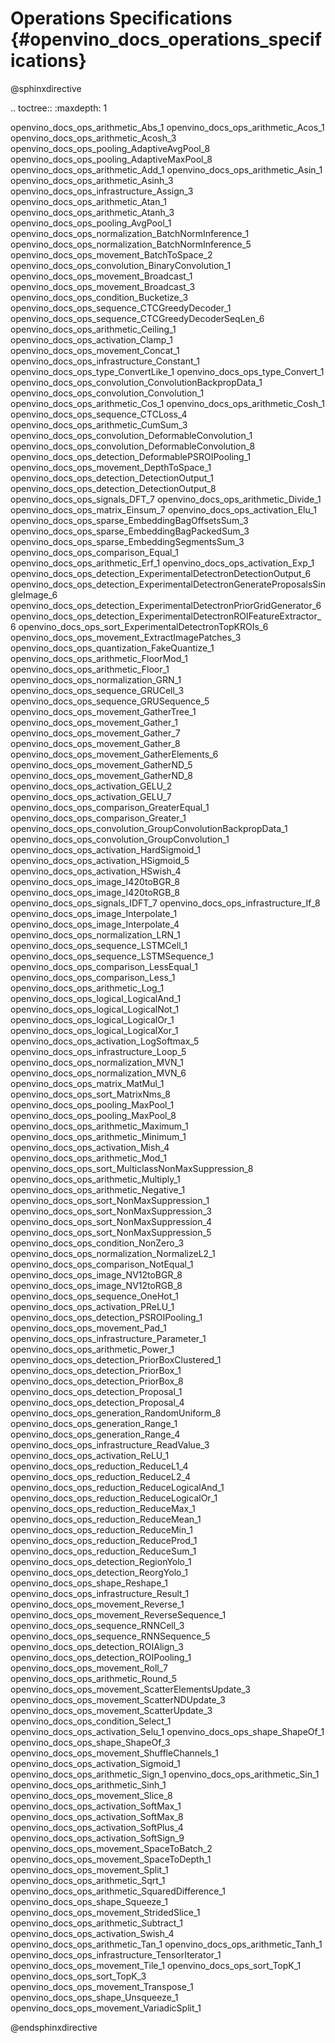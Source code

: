 # Operations Specifications {#openvino_docs_operations_specifications}

@sphinxdirective

.. toctree::
   :maxdepth: 1
   
   openvino_docs_ops_arithmetic_Abs_1
   openvino_docs_ops_arithmetic_Acos_1
   openvino_docs_ops_arithmetic_Acosh_3
   openvino_docs_ops_pooling_AdaptiveAvgPool_8
   openvino_docs_ops_pooling_AdaptiveMaxPool_8
   openvino_docs_ops_arithmetic_Add_1
   openvino_docs_ops_arithmetic_Asin_1
   openvino_docs_ops_arithmetic_Asinh_3
   openvino_docs_ops_infrastructure_Assign_3
   openvino_docs_ops_arithmetic_Atan_1
   openvino_docs_ops_arithmetic_Atanh_3
   openvino_docs_ops_pooling_AvgPool_1
   openvino_docs_ops_normalization_BatchNormInference_1
   openvino_docs_ops_normalization_BatchNormInference_5
   openvino_docs_ops_movement_BatchToSpace_2
   openvino_docs_ops_convolution_BinaryConvolution_1
   openvino_docs_ops_movement_Broadcast_1
   openvino_docs_ops_movement_Broadcast_3
   openvino_docs_ops_condition_Bucketize_3
   openvino_docs_ops_sequence_CTCGreedyDecoder_1
   openvino_docs_ops_sequence_CTCGreedyDecoderSeqLen_6
   openvino_docs_ops_arithmetic_Ceiling_1
   openvino_docs_ops_activation_Clamp_1
   openvino_docs_ops_movement_Concat_1
   openvino_docs_ops_infrastructure_Constant_1
   openvino_docs_ops_type_ConvertLike_1
   openvino_docs_ops_type_Convert_1
   openvino_docs_ops_convolution_ConvolutionBackpropData_1
   openvino_docs_ops_convolution_Convolution_1
   openvino_docs_ops_arithmetic_Cos_1
   openvino_docs_ops_arithmetic_Cosh_1
   openvino_docs_ops_sequence_CTCLoss_4
   openvino_docs_ops_arithmetic_CumSum_3
   openvino_docs_ops_convolution_DeformableConvolution_1
   openvino_docs_ops_convolution_DeformableConvolution_8
   openvino_docs_ops_detection_DeformablePSROIPooling_1
   openvino_docs_ops_movement_DepthToSpace_1
   openvino_docs_ops_detection_DetectionOutput_1
   openvino_docs_ops_detection_DetectionOutput_8
   openvino_docs_ops_signals_DFT_7
   openvino_docs_ops_arithmetic_Divide_1
   openvino_docs_ops_matrix_Einsum_7
   openvino_docs_ops_activation_Elu_1
   openvino_docs_ops_sparse_EmbeddingBagOffsetsSum_3
   openvino_docs_ops_sparse_EmbeddingBagPackedSum_3
   openvino_docs_ops_sparse_EmbeddingSegmentsSum_3
   openvino_docs_ops_comparison_Equal_1
   openvino_docs_ops_arithmetic_Erf_1
   openvino_docs_ops_activation_Exp_1
   openvino_docs_ops_detection_ExperimentalDetectronDetectionOutput_6
   openvino_docs_ops_detection_ExperimentalDetectronGenerateProposalsSingleImage_6
   openvino_docs_ops_detection_ExperimentalDetectronPriorGridGenerator_6
   openvino_docs_ops_detection_ExperimentalDetectronROIFeatureExtractor_6
   openvino_docs_ops_sort_ExperimentalDetectronTopKROIs_6
   openvino_docs_ops_movement_ExtractImagePatches_3
   openvino_docs_ops_quantization_FakeQuantize_1
   openvino_docs_ops_arithmetic_FloorMod_1
   openvino_docs_ops_arithmetic_Floor_1
   openvino_docs_ops_normalization_GRN_1
   openvino_docs_ops_sequence_GRUCell_3
   openvino_docs_ops_sequence_GRUSequence_5
   openvino_docs_ops_movement_GatherTree_1
   openvino_docs_ops_movement_Gather_1
   openvino_docs_ops_movement_Gather_7
   openvino_docs_ops_movement_Gather_8
   openvino_docs_ops_movement_GatherElements_6
   openvino_docs_ops_movement_GatherND_5
   openvino_docs_ops_movement_GatherND_8
   openvino_docs_ops_activation_GELU_2
   openvino_docs_ops_activation_GELU_7
   openvino_docs_ops_comparison_GreaterEqual_1
   openvino_docs_ops_comparison_Greater_1
   openvino_docs_ops_convolution_GroupConvolutionBackpropData_1
   openvino_docs_ops_convolution_GroupConvolution_1
   openvino_docs_ops_activation_HardSigmoid_1
   openvino_docs_ops_activation_HSigmoid_5
   openvino_docs_ops_activation_HSwish_4
   openvino_docs_ops_image_I420toBGR_8
   openvino_docs_ops_image_I420toRGB_8
   openvino_docs_ops_signals_IDFT_7
   openvino_docs_ops_infrastructure_If_8
   openvino_docs_ops_image_Interpolate_1
   openvino_docs_ops_image_Interpolate_4
   openvino_docs_ops_normalization_LRN_1
   openvino_docs_ops_sequence_LSTMCell_1
   openvino_docs_ops_sequence_LSTMSequence_1
   openvino_docs_ops_comparison_LessEqual_1
   openvino_docs_ops_comparison_Less_1
   openvino_docs_ops_arithmetic_Log_1
   openvino_docs_ops_logical_LogicalAnd_1
   openvino_docs_ops_logical_LogicalNot_1
   openvino_docs_ops_logical_LogicalOr_1
   openvino_docs_ops_logical_LogicalXor_1
   openvino_docs_ops_activation_LogSoftmax_5
   openvino_docs_ops_infrastructure_Loop_5
   openvino_docs_ops_normalization_MVN_1
   openvino_docs_ops_normalization_MVN_6
   openvino_docs_ops_matrix_MatMul_1
   openvino_docs_ops_sort_MatrixNms_8
   openvino_docs_ops_pooling_MaxPool_1
   openvino_docs_ops_pooling_MaxPool_8
   openvino_docs_ops_arithmetic_Maximum_1
   openvino_docs_ops_arithmetic_Minimum_1
   openvino_docs_ops_activation_Mish_4
   openvino_docs_ops_arithmetic_Mod_1
   openvino_docs_ops_sort_MulticlassNonMaxSuppression_8
   openvino_docs_ops_arithmetic_Multiply_1
   openvino_docs_ops_arithmetic_Negative_1
   openvino_docs_ops_sort_NonMaxSuppression_1
   openvino_docs_ops_sort_NonMaxSuppression_3
   openvino_docs_ops_sort_NonMaxSuppression_4
   openvino_docs_ops_sort_NonMaxSuppression_5
   openvino_docs_ops_condition_NonZero_3
   openvino_docs_ops_normalization_NormalizeL2_1
   openvino_docs_ops_comparison_NotEqual_1
   openvino_docs_ops_image_NV12toBGR_8
   openvino_docs_ops_image_NV12toRGB_8
   openvino_docs_ops_sequence_OneHot_1
   openvino_docs_ops_activation_PReLU_1
   openvino_docs_ops_detection_PSROIPooling_1
   openvino_docs_ops_movement_Pad_1
   openvino_docs_ops_infrastructure_Parameter_1
   openvino_docs_ops_arithmetic_Power_1
   openvino_docs_ops_detection_PriorBoxClustered_1
   openvino_docs_ops_detection_PriorBox_1
   openvino_docs_ops_detection_PriorBox_8
   openvino_docs_ops_detection_Proposal_1
   openvino_docs_ops_detection_Proposal_4
   openvino_docs_ops_generation_RandomUniform_8
   openvino_docs_ops_generation_Range_1
   openvino_docs_ops_generation_Range_4
   openvino_docs_ops_infrastructure_ReadValue_3
   openvino_docs_ops_activation_ReLU_1
   openvino_docs_ops_reduction_ReduceL1_4
   openvino_docs_ops_reduction_ReduceL2_4
   openvino_docs_ops_reduction_ReduceLogicalAnd_1
   openvino_docs_ops_reduction_ReduceLogicalOr_1
   openvino_docs_ops_reduction_ReduceMax_1
   openvino_docs_ops_reduction_ReduceMean_1
   openvino_docs_ops_reduction_ReduceMin_1
   openvino_docs_ops_reduction_ReduceProd_1
   openvino_docs_ops_reduction_ReduceSum_1
   openvino_docs_ops_detection_RegionYolo_1
   openvino_docs_ops_detection_ReorgYolo_1
   openvino_docs_ops_shape_Reshape_1
   openvino_docs_ops_infrastructure_Result_1
   openvino_docs_ops_movement_Reverse_1
   openvino_docs_ops_movement_ReverseSequence_1
   openvino_docs_ops_sequence_RNNCell_3
   openvino_docs_ops_sequence_RNNSequence_5
   openvino_docs_ops_detection_ROIAlign_3
   openvino_docs_ops_detection_ROIPooling_1
   openvino_docs_ops_movement_Roll_7
   openvino_docs_ops_arithmetic_Round_5
   openvino_docs_ops_movement_ScatterElementsUpdate_3
   openvino_docs_ops_movement_ScatterNDUpdate_3
   openvino_docs_ops_movement_ScatterUpdate_3
   openvino_docs_ops_condition_Select_1
   openvino_docs_ops_activation_Selu_1
   openvino_docs_ops_shape_ShapeOf_1
   openvino_docs_ops_shape_ShapeOf_3
   openvino_docs_ops_movement_ShuffleChannels_1
   openvino_docs_ops_activation_Sigmoid_1
   openvino_docs_ops_arithmetic_Sign_1
   openvino_docs_ops_arithmetic_Sin_1
   openvino_docs_ops_arithmetic_Sinh_1
   openvino_docs_ops_movement_Slice_8
   openvino_docs_ops_activation_SoftMax_1
   openvino_docs_ops_activation_SoftMax_8
   openvino_docs_ops_activation_SoftPlus_4
   openvino_docs_ops_activation_SoftSign_9
   openvino_docs_ops_movement_SpaceToBatch_2
   openvino_docs_ops_movement_SpaceToDepth_1
   openvino_docs_ops_movement_Split_1
   openvino_docs_ops_arithmetic_Sqrt_1
   openvino_docs_ops_arithmetic_SquaredDifference_1
   openvino_docs_ops_shape_Squeeze_1
   openvino_docs_ops_movement_StridedSlice_1
   openvino_docs_ops_arithmetic_Subtract_1
   openvino_docs_ops_activation_Swish_4
   openvino_docs_ops_arithmetic_Tan_1
   openvino_docs_ops_arithmetic_Tanh_1
   openvino_docs_ops_infrastructure_TensorIterator_1
   openvino_docs_ops_movement_Tile_1
   openvino_docs_ops_sort_TopK_1
   openvino_docs_ops_sort_TopK_3
   openvino_docs_ops_movement_Transpose_1
   openvino_docs_ops_shape_Unsqueeze_1
   openvino_docs_ops_movement_VariadicSplit_1

@endsphinxdirective
